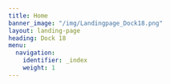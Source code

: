 ```yaml
---
title: Home
banner_image: "/img/Landingpage_Dock18.png"
layout: landing-page
heading: Dock 18
menu:
  navigation:
    identifier: _index
    weight: 1
---
```

